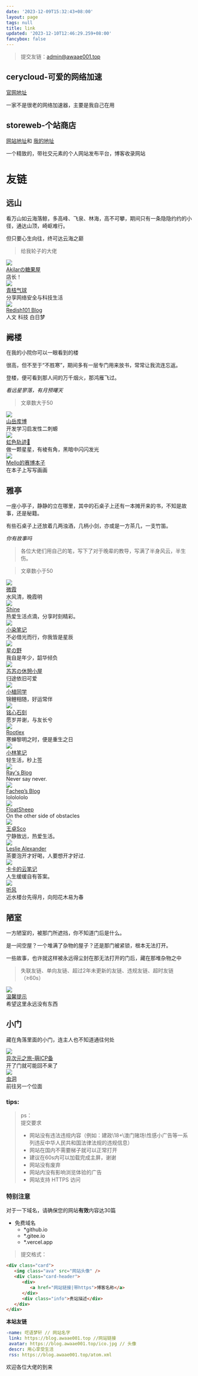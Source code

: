 ```yaml
---
date: '2023-12-09T15:32:43+08:00'
layout: page
tags: null
title: link
updated: '2023-12-10T12:46:29.259+08:00'
fancybox: false
---
```

> 提交友链：<admin@awaae001.top>

## cerycloud-可爱的网络加速

[官网地址](https://dash2.cerycloud.com/index.php/#/register?code=RjEQAMRe)

一家不是很老的网络加速器，主要是我自己在用

## storeweb-个站商店

[网站地址](https://storeweb.cn/)和
[我的地址](https://storeweb.cn/member/o/1801)

一个精致的，带社交元素的个人网站发布平台，博客收录网站


# 友链

## 远山
看万山如云海落鲸，多高峰、飞泉、林海，高不可攀，期间只有一条隐隐约约的小径，通达山顶，崎岖难行。

但只要心生向往，终可达云海之巅

>给我轮子的大佬

<div class="post-body">
	<link rel="stylesheet" type="text/css" href="https://blog.awaae001.top/css/card.css">
   <div id="links">
      <div class="link-navigation">
         <div class="card">
            <img class="ava" src="https://pic.awaae001.top/file/YLQ/download.png" />
            <div class="card-header">
               <div>
                  <a href="https://akilar.top/">Akilarの糖果屋</a>
               </div>
               <div class="info">店长！ </div>
            </div>
         </div>
                  <div class="card">
            <img class="ava" src="https://avatar.qjqq.cn/1/6503bb1b7fa1a.webp!avatar" />
            <div class="card-header">
               <div>
                  <a href="https://blog.qjqq.cn/">青桔气球</a>
               </div>
               <div class="info">分享网络安全与科技生活</div>
            </div>
         </div>
	      <div class="card">
   <img class="ava" src="https://blog.redish101.top/favicon.ico" />
   <div class="card-header">
      <div>
         <a href="https://blog.redish101.top">Redish101 Blog</a>
      </div>
      <div class="info">人文 科技 白日梦</div>
   </div>
</div>
      </div>
   </div>
</div>


## 阙楼
在我的小院你可以一眼看到的楼

很高，但不至于“不胜寒”，期间多有一层专门用来放书，常常让我流连忘返。

登楼，便可看到那人间的万千烟火，那鸿雁飞过。

*看远星寥落，有月预曙天*

>文章数大于50

<div class="post-body">
   <link rel="stylesheet" type="text/css" href="https://blog.awaae001.top/css/card.css">
   <div id="links">
      <div class="link-navigation">
         <div class="card">
            <img class="ava" src="https://pic.awaae001.top/file/YLQ/own.png" />
            <div class="card-header">
               <div>
                  <a href="https://kmar.top/">山岳库博</a>
               </div>
               <div class="info">开发学习启发性二刺螈</div>
            </div>
         </div>
         <div class="card">
            <img class="ava" src="https://illlli.com/assets/avatar.webp" />
            <div class="card-header">
               <div>
                  <a href="https://illlli.com/">虹色轨迹🌠</a>
               </div>
               <div class="info">做一颗星星，有棱有角，黑暗中闪闪发光</div>
            </div>
         </div>
         <div class="card">
            <img class="ava" src="https://pic.awaae001.top/file/YLQ/Mello%E7%9A%84%E8%B5%9B%E5%8D%9A%E6%9C%AC%E5%AD%90.webp" />
            <div class="card-header">
               <div>
                  <a href="https://www.dmxvx.cc/">Mello的赛博本子</a>
               </div>
               <div class="info">在本子上写写画画</div>
            </div>
         </div>
      </div>
   </div>
</div>

## 雅亭
一座小亭子，静静的立在哪里，其中的石桌子上还有一本摊开来的书，不知是故事，还是秘籍。

有些石桌子上还放着几两浊酒，几柄小剑，亦或是一方茶几，一支竹笛。

*你有故事吗*

>各位大佬们用自己的笔，写下了对于晚辈的教导，写满了半身风云，半生伤。

>文章数小于50
<div class="post-body">
	<link rel="stylesheet" type="text/css" href="https://blog.awaae001.top/css/card.css">
   <div id="links">
      <div class="link-navigation">
         <div class="card">
            <img class="ava" src="https://pic.awaae001.top/file/YLQ/avatar.webp" />
            <div class="card-header">
               <div>
                  <a href="https://yuuu.org">微霞</a>
               </div>
               <div class="info">水风清，晚霞明 </div>
            </div>
         </div>
         <div class="card">
            <img class="ava" src="https://pic.awaae001.top/file/YLQ/milkTea_favicon_200.webp" />
            <div class="card-header">
               <div>
                  <a href="https://blog.shineyu.cn">Shine</a>
               </div>
               <div class="info">热爱生活点滴，分享时刻精彩。</div>
            </div>
         </div>
         <div class="card">
            <img class="ava" src="https://pic.awaae001.top/file/YLQ/tx.webp" />
            <div class="card-header">
               <div>
                  <a href="https://xrr.org.cn/">小染笔记</a>
               </div>
               <div class="info">不必借光而行，你我皆是星辰</div>
            </div>
         </div>
         <div class="card">
         <img class="ava" src="https://pic.awaae001.top/file/YLQ/6519291503349.webp" />
            <div class="card-header">
               <div>
                  <a href="https://byer.top/">星の野</a>
               </div>
               <div class="info">我自是年少，韶华倾负</div>
            </div>
         </div>
         <div class="card">
            <img class="ava" src="https://pic.awaae001.top/file/YLQ/6524e2dc0735a.webp" />
            <div class="card-header">
               <div>
                  <a href="https://luckysusu.top/">苏苏の休憩小屋</a>
               </div>
               <div class="info">归途依旧可爱</div>
            </div>
         </div>
         <div class="card">
            <img class="ava" src="https://blog.xiaoztx.top/img/xiaozhi.jpg" />
            <div class="card-header">
               <div>
                  <a href="https://blog.xiaoztx.top">小植同学</a>
               </div>
               <div class="info">锦鲤相随，好运常伴</div>
            </div>
         </div>
                  <div class="card">
            <img class="ava" src="https://blog.kouseki.cn/imgs/avatar.webp" />
            <div class="card-header">
               <div>
                  <a href="https://blog.kouseki.cn/">铭心石刻</a>
               </div>
               <div class="info">愿岁并谢，与友长兮</div>
            </div>
         </div>
         <div class="card">
            <img class="ava" src="https://q2.qlogo.cn/headimg_dl?dst_uin=1736191951&spec=640" />
            <div class="card-header">
               <div>
                  <a href="https://blog.nalex.top">Rootlex</a>
               </div>
               <div class="info">寒蝉黎明之时，便是重生之日</div>
            </div>
         </div>
<div class="card">
   <img class="ava" src="https://senlinm.s3.us-east-005.backblazeb2.com/01.png" />
   <div class="card-header">
      <div>
         <a href="https://m.senlinm.cn/">小林笔记</a>
      </div>
      <div class="info">轻生活，秒上签</div>
   </div>
</div>
	      <div class="card">
   <img class="ava" src="https://static.mk1.io/img/202310190944769.png" />
   <div class="card-header">
      <div>
         <a href="https://blog.mk1.io">Ray's Blog</a>
      </div>
      <div class="info">Never say never.</div>
   </div>
</div>
<div class="card">
   <img class="ava" src="https://sdn.geekzu.org/avatar/a428c2d6dd92b2dfcfa8aec470bd4088" />
   <div class="card-header">
      <div>
         <a href="https://blog.fachep.com/">Fachep’s Blog</a>
      </div>
      <div class="info">lololololo</div>
   </div>
</div>
<div class="card">
   <img class="ava" src="https://blog.hesiy.cn/avatar.webp" />
   <div class="card-header">
      <div>
         <a href="https://blog.hesiy.cn">FloatSheep</a>
      </div>
      <div class="info">On the other side of obstacles</div>
   </div>
</div>
<div class="card">
   <img class="ava" src="https://bu.dusays.com/2023/12/19/658179febbfb5.png" />
   <div class="card-header">
      <div>
         <a href="https://blog.wzsco.top/">王卓Sco</a>
      </div>
      <div class="info">宁静致远，热爱生活。</div>
   </div>
</div>
<div class="card">
   <img class="ava" src="https://leslieblog.top/images/avatar.png" />
   <div class="card-header">
      <div>
         <a href="https://leslieblog.top/">Leslie Alexander</a>
      </div>
      <div class="info">茶要泡开才好喝，人要想开才好过.</div>
   </div>
</div>
<div class="card">
   <img class="ava" src="https://halo-kakarot.oss-cn-beijing.aliyuncs.com/512.png" />
   <div class="card-header">
      <div>
         <a href="https://kakablog.top/">卡卡的云笔记</a>
      </div>
      <div class="info">人生缓缓自有答案。</div>
   </div>
</div>
<div class="card">
   <img class="ava" src="https://img01.s3.bitiful.net/2023/07/07d3bd094d9fc85bc19220208b5165" />
   <div class="card-header">
      <div>
         <a href="https://blog.akaos233.top/">听风</a>
      </div>
      <div class="info">近水楼台先得月，向阳花木易为春</div>
   </div>
</div>
      </div>
   </div>
</div>

## 陋室
一方陋室的，被那门所遮挡，你不知道门后是什么。

是一间空屋？一个堆满了杂物的屋子？还是那门被紧锁，根本无法打开。

一些故事，也许就这样被永远得尘封在那无法打开的门后，藏在那堆杂物之中

>失联友链、单向友链、超过2年未更新的友链、违规友链、超时友链（≥60s）

<div class="post-body">
   <link rel="stylesheet" type="text/css" href="https://blog.awaae001.top/css/card.css">
   <div id="links">
      <div class="link-navigation">
         <div class="card">
            <img class="ava" src="https://blog.awaae001.top/ico.jpg" />
            <div class="card-header">
               <div>
                  <a href="https://blog.awaae001.top/">温馨提示</a>
               </div>
               <div class="info">希望这里永远没有东西</div>
            </div>
         </div>
      </div>
   </div>
</div>

## 小门
藏在角落里面的小门，连主人也不知道通往何处

<div class="post-body">
   <link rel="stylesheet" type="text/css" href="https://blog.awaae001.top/css/card.css">
   <div id="links">
      <div class="link-navigation">
         <div class="card">
            <img class="ava" src="https://travel.moe/images/icon/icon64.png" />
            <div class="card-header">
               <div>
                  <a href="https://travel.moe/go.html?travel=on ">异次元之旅-萌ICP备</a>
               </div>
               <div class="info">开了门就可能回不来了</div>
            </div>
         </div>
         <div class="card">
            <img class="ava" src="https://blog.awaae001.top/OIP.jpg" />
            <div class="card-header">
               <div>
                  <a href="https://storeweb.cn/s/1954">虫洞</a>
               </div>
               <div class="info">前往另一个位面</div>
            </div>
         </div>
      </div>
   </div>
</div>


### tips:

> ps：<br>
> 提交要求<br>
>
> - 网站没有违法违规内容（例如：建政\18+\澳门赌场\性感小广告等一系列违反中华人民共和国法律法规的违规信息）<br>
> - 网站在国内不需要梯子就可以正常打开<br>
> - 建议在60s内可以加载完成主屏，谢谢
> - 网站没有废弃<br>
> - 网站内没有影响浏览体验的广告<br>
> - 网站支持 HTTPS 访问<br>

### 特别注意
对于一下域名，请确保您的网站**有效**内容达30篇
 - 免费域名
    - *github.io
    - *.gitee.io
    - *.vercel.app


> 提交格式：

```html
<div class="card">
   <img class="ava" src="网站头像" />
   <div class="card-header">
      <div>
         <a href="网站链接|带https">博客名称</a>
      </div>
      <div class="info">贵站描述</div>
   </div>
</div>
```

**本站友链**

```yml
-name: 呓语梦轩 // 网站名字
 link: https://blog.awaae001.top //网站链接
 avatar: https://blog.awaae001.top/ico.jpg // 头像
 descr: 用心享受生活
 rss: https://blog.awaae001.top/atom.xml
```

欢迎各位大佬的到来
